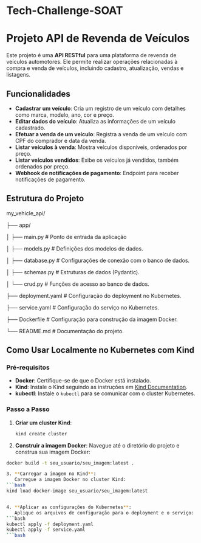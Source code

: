 # Tech-Challenge-SOAT



# Projeto API de Revenda de Veículos

Este projeto é uma **API RESTful** para uma plataforma de revenda de veículos automotores. Ele permite realizar operações relacionadas à compra e venda de veículos, incluindo cadastro, atualização, vendas e listagens.

## Funcionalidades

- **Cadastrar um veículo**: Cria um registro de um veículo com detalhes como marca, modelo, ano, cor e preço.
- **Editar dados do veículo**: Atualiza as informações de um veículo cadastrado.
- **Efetuar a venda de um veículo**: Registra a venda de um veículo com CPF do comprador e data da venda.
- **Listar veículos à venda**: Mostra veículos disponíveis, ordenados por preço.
- **Listar veículos vendidos**: Exibe os veículos já vendidos, também ordenados por preço.
- **Webhook de notificações de pagamento**: Endpoint para receber notificações de pagamento.

## Estrutura do Projeto
my_vehicle_api/

├── app/

│   ├── main.py          # Ponto de entrada da aplicação

│   ├── models.py        # Definições dos modelos de dados.

│   ├── database.py      # Configurações de conexão com o banco de dados.

│   ├── schemas.py       # Estruturas de dados (Pydantic).

│   └── crud.py          # Funções de acesso ao banco de dados.

├── deployment.yaml      # Configuração do deployment no Kubernetes.

├── service.yaml         # Configuração do serviço no Kubernetes.

├── Dockerfile            # Configuração para construção da imagem Docker.

└── README.md            # Documentação do projeto.

## Como Usar Localmente no Kubernetes com Kind

### Pré-requisitos

- **Docker**: Certifique-se de que o Docker está instalado.
- **Kind**: Instale o Kind seguindo as instruções em [Kind Documentation](https://kind.sigs.k8s.io/docs/user/quick-start/).
- **kubectl**: Instale o `kubectl` para se comunicar com o cluster Kubernetes.

### Passo a Passo

1. **Criar um cluster Kind**:
   ```bash
   kind create cluster

2. **Construir a imagem Docker**:
   Navegue até o diretório do projeto e construa sua imagem Docker:
```bash
docker build -t seu_usuario/seu_imagem:latest .

3. **Carregar a imagem no Kind**:
   Carregue a imagem Docker no cluster Kind:
```bash
kind load docker-image seu_usuario/seu_imagem:latest


4. **Aplicar as configurações do Kubernetes**:
   Aplique os arquivos de configuração para o deployment e o serviço:
```bash
kubectl apply -f deployment.yaml
kubectl apply -f service.yaml
```bash




